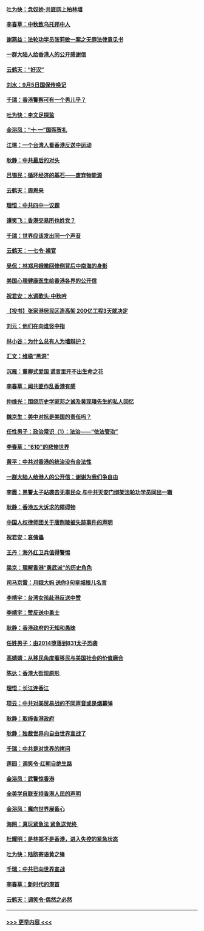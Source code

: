 #### [吐为快：念奴娇‧共匪网上柏林墙](../pages/nsc993/n11519122.md?t=09140322) 
#### [李春草：中秋致乌托邦中人](../pages/nsc993/n11518776.md?t=09140322) 
#### [谢燕益：法轮功学员张莉敏一案之无罪法律意见书](../pages/nsc993/n11517600.md?t=09140322) 
#### [一群大陆人给香港人的公开感谢信](../pages/nsc993/n11514797.md?t=09140322) 
#### [云鹤天：“好汉”](../pages/nsc993/n11513536.md?t=09140322) 
#### [刘水：9月5日国保传唤记](../pages/nsc993/n11513460.md?t=09140322) 
#### [千瑞：香港警察可有一个男儿乎？](../pages/nsc993/n11513109.md?t=09140322) 
#### [吐为快：李文足探监](../pages/nsc993/n11509622.md?t=09140322) 
#### [金浴凤：“十‧一”国殇贺礼](../pages/nsc993/n11509593.md?t=09140322) 
#### [江琳：一个台湾人看香港反送中运动](../pages/nsc993/n11509211.md?t=09140322) 
#### [耿静：中共最后的对头](../pages/nsc993/n11508308.md?t=09140322) 
#### [吕锡民：循环经济的基石——废弃物能源](../pages/nsc993/n11508212.md?t=09140322) 
#### [云鹤天：周恩来](../pages/nsc993/n11508055.md?t=09140322) 
#### [理悟：中共四中一议题](../pages/nsc993/n11507782.md?t=09140322) 
#### [谭笑飞：香港交易所也姓党？](../pages/nsc993/n11507753.md?t=09140322) 
#### [千瑞：世界应该发出同一个声音](../pages/nsc993/n11507290.md?t=09140322) 
#### [云鹤天：一七令‧裸官](../pages/nsc993/n11507177.md?t=09140322) 
#### [吴侃：林郑月娥撤回修例背后中南海的身影](../pages/nsc993/n11506876.md?t=09140322) 
#### [美国心理健康医生给香港各界的公开信](../pages/nsc993/n11506809.md?t=09140322) 
#### [祝君安：水调歌头‧中秋吟](../pages/nsc993/n11506758.md?t=09140322) 
#### [【投书】张家港居民区造高架 200亿工程3天就决定](../pages/nsc993/n11506682.md?t=09140322) 
#### [刘元：他们在向谁竖中指](../pages/nsc993/n11505384.md?t=09140322) 
#### [林小谷：为什么总有人为墙辩护？](../pages/nsc993/n11505226.md?t=09140322) 
#### [汇文：维稳“黑洞”](../pages/nsc993/n11504347.md?t=09140322) 
#### [沉雁：董卿式爱国 谎言里开不出生命之花](../pages/nsc993/n11503215.md?t=09140322) 
#### [李春草：闻共匪作乱香港有感](../pages/nsc993/n11503072.md?t=09140322) 
#### [仲维光：围绕历史学家邓之诚及黄现璠先生的私人回忆](../pages/nsc993/n11501330.md?t=09140322) 
#### [魏京生：美中对抗是美国的责任吗？](../pages/nsc993/n11500723.md?t=09140322) 
#### [任性男子：政治常识（1）：法治——“依法管治”](../pages/nsc993/n11500791.md?t=09140322) 
#### [李春草：“610”的悲惨世界](../pages/nsc993/n11501141.md?t=09140322) 
#### [黄平：中共对香港的统治没有合法性](../pages/nsc993/n11499473.md?t=09140322) 
#### [一群大陆人给港人的公开信：谢谢为我们争自由](../pages/nsc993/n11500402.md?t=09140322) 
#### [李霞：黑警太子站袭击无辜民众 与中共天安门绑架法轮功学员同出一辙](../pages/nsc993/n11499805.md?t=09140322) 
#### [耿静：香港五大诉求的障碍物](../pages/nsc993/n11497578.md?t=09140322) 
#### [中国人权律师团关于唐荆陵被失踪事件的声明](../pages/nsc993/n11500014.md?t=09140322) 
#### [祝君安：哀傀儡](../pages/nsc993/n11499776.md?t=09140322) 
#### [王丹：海外红卫兵值得警惕](../pages/nsc993/n11498138.md?t=09140322) 
#### [梁京：理解香港“勇武派”的历史角色](../pages/nsc993/n11498006.md?t=09140322) 
#### [司马京雷：月娥大妈  送你3句皇城根儿名言](../pages/nsc993/n11497885.md?t=09140322) 
#### [李靖宇：台湾女孩赴港反送中赞](../pages/nsc993/n11497721.md?t=09140322) 
#### [李靖宇：赞反送中勇士](../pages/nsc993/n11497452.md?t=09140322) 
#### [耿静：香港政府的无知和愚昧](../pages/nsc993/n11494238.md?t=09140322) 
#### [任姓男子：由2014堕落到831太子恐袭](../pages/nsc993/n11496683.md?t=09140322) 
#### [高婧婧：从移民角度看移民与美国社会的价值磨合](../pages/nsc993/n11495757.md?t=09140322) 
#### [陈达：香港大街现原形 ](../pages/nsc993/n11495441.md?t=09140322) 
#### [理悟：长江连香江](../pages/nsc993/n11495377.md?t=09140322) 
#### [项云：中共对美贸易战的不同声音或是烟幕弹](../pages/nsc993/n11494929.md?t=09140322) 
#### [耿静：取缔香港政府](../pages/nsc993/n11494218.md?t=09140322) 
#### [耿静：独裁世界向自由世界宣战了](../pages/nsc993/n11494190.md?t=09140322) 
#### [千瑞：中共是对世界的拷问](../pages/nsc993/n11493021.md?t=09140322) 
#### [莲园：调笑令‧红朝自绝生路](../pages/nsc993/n11493011.md?t=09140322) 
#### [金浴凤：武警惊香港](../pages/nsc993/n11492994.md?t=09140322) 
#### [全美学自联支持香港人民的声明](../pages/nsc993/n11492630.md?t=09140322) 
#### [金浴凤：魔向世界展畜心](../pages/nsc993/n11492599.md?t=09140322) 
#### [海网：真玩紧急法 紧急送党终 ](../pages/nsc993/n11492535.md?t=09140322) 
#### [杜耀明：是林郑不是香港，进入失控的紧急状态](../pages/nsc993/n11491420.md?t=09140322) 
#### [吐为快：陆胞寄语黄之锋](../pages/nsc993/n11491117.md?t=09140322) 
#### [千瑞：中共已向世界宣战](../pages/nsc993/n11490123.md?t=09140322) 
#### [李春草：新时代的港首](../pages/nsc993/n11489864.md?t=09140322) 
#### [云鹤天：调笑令·偶然之必然](../pages/nsc993/n11489701.md?t=09140322) 

----
#### [ >>> 更早内容 <<< ](../indexes/nsc993-earlier.md)
